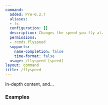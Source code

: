 ```yaml
---
command:
  added: Pre-0.2.7
  aliases:
  - fs
  configuration: []
  description: Changes the speed you fly at.
  permissions:
  - rcmds.flyspeed
  supports:
    name-completion: false
    time-format: false
  usage: /flyspeed [speed]
layout: command
title: /flyspeed
---
```


In-depth content, and...

### Examples

